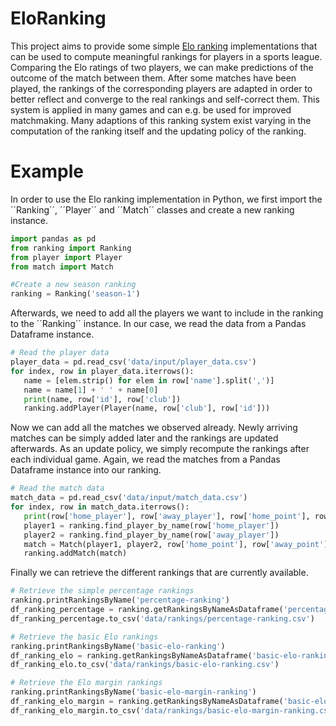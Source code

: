 # EloRanking

This project aims to provide some simple [Elo ranking](https://en.wikipedia.org/wiki/Elo_rating_system) implementations that 
can be used to compute meaningful rankings for players in a sports league. Comparing the Elo ratings of two players, we can 
make predictions of the outcome of the match between them. After some matches have been played, the rankings of the corresponding 
players are adapted in order to better reflect and converge to the real rankings and self-correct them. This system is applied in many
games and can e.g. be used for improved matchmaking. Many adaptions of this ranking system exist varying in the computation of the ranking itself and the updating policy of the ranking.

# Example

In order to use the Elo ranking implementation in Python, we first import the ´´Ranking´´, ´´Player´´ and ´´Match´´ classes
and create a new ranking instance.

 ```python
import pandas as pd
from ranking import Ranking
from player import Player
from match import Match

#Create a new season ranking
ranking = Ranking('season-1')
```

Afterwards, we need to add all the players we want to include in the ranking to the ´´Ranking´´ instance.
In our case, we read the data from a Pandas Dataframe instance.

 ```python
# Read the player data
player_data = pd.read_csv('data/input/player_data.csv')
for index, row in player_data.iterrows():
    name = [elem.strip() for elem in row['name'].split(',')]
    name = name[1] + ' ' + name[0]
    print(name, row['id'], row['club'])
    ranking.addPlayer(Player(name, row['club'], row['id']))
 ```
 
 Now we can add all the matches we observed already. Newly arriving matches can be simply added later and
 the rankings are updated afterwards. As an update policy, we simply recompute the rankings after each individual game. 
 Again, we read the matches from a Pandas Dataframe instance into our ranking.

 ```python
# Read the match data
match_data = pd.read_csv('data/input/match_data.csv')
for index, row in match_data.iterrows():
    print(row['home_player'], row['away_player'], row['home_point'], row['away_point'])
    player1 = ranking.find_player_by_name(row['home_player'])
    player2 = ranking.find_player_by_name(row['away_player'])
    match = Match(player1, player2, row['home_point'], row['away_point'])
    ranking.addMatch(match)
 ```

Finally we can retrieve the different rankings that are currently available.

 ```python
# Retrieve the simple percentage rankings
ranking.printRankingsByName('percentage-ranking')
df_ranking_percentage = ranking.getRankingsByNameAsDataframe('percentage-ranking')
df_ranking_percentage.to_csv('data/rankings/percentage-ranking.csv')

# Retrieve the basic Elo rankings
ranking.printRankingsByName('basic-elo-ranking')
df_ranking_elo = ranking.getRankingsByNameAsDataframe('basic-elo-ranking')
df_ranking_elo.to_csv('data/rankings/basic-elo-ranking.csv')

# Retrieve the Elo margin rankings
ranking.printRankingsByName('basic-elo-margin-ranking')
df_ranking_elo_margin = ranking.getRankingsByNameAsDataframe('basic-elo-margin-ranking')
df_ranking_elo_margin.to_csv('data/rankings/basic-elo-margin-ranking.csv')
```
